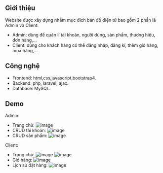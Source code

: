 
## Giới thiệu
Website được xây dựng nhằm mục đích bán đồ điện tử bao gồm 2 phần là Admin và Client:
- Admin: dùng để quản lí tài khoản, người dùng, sản phẩm, thương hiệu, đơn hàng,...
- Client: dùng cho khách hàng có thể đăng nhập, đăng kí, thêm giỏ hàng, mua hàng,...

## Công nghệ
- Frontend: html,css,javascript,bootstrap4.
- Backend: php, laravel, ajax.
- Database: MySQL.

## Demo
Admin:
+ Trang chủ:
![image](https://user-images.githubusercontent.com/63246022/209186926-d1cb8842-fe5b-4f23-bf9f-e48b19193580.png)
+ CRUD tài khoản:
![image](https://user-images.githubusercontent.com/63246022/209187304-25d473bf-1a97-4885-b2e2-3bc7ce409435.png)
+ CRUD sản phẩm:
![image](https://user-images.githubusercontent.com/63246022/209187504-2dc2a3ca-6fc7-4a66-bc23-dff7e93920da.png)

Client:
+ Trang chủ:
![image](https://user-images.githubusercontent.com/63246022/209187676-d64e9a73-4e3b-43b8-b20d-6b833665aa1a.png)
![image](https://user-images.githubusercontent.com/63246022/209187713-5bc201db-0863-4d44-ab02-5b3c021c81f5.png)
+ Giỏ hàng:
![image](https://user-images.githubusercontent.com/63246022/209187910-aa53945f-3f37-480c-be8a-62fcd57cb6cc.png)
+ Lịch sử đặt hàng:
![image](https://user-images.githubusercontent.com/63246022/209188009-3858ebd7-2f99-4eb5-b388-195732c4f547.png)


